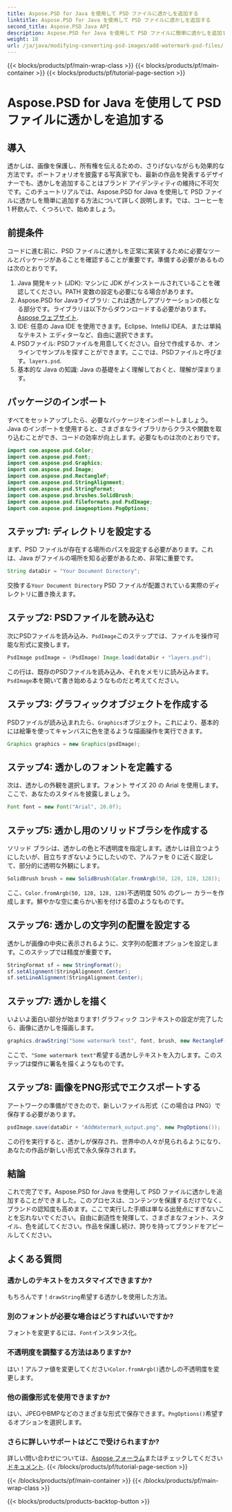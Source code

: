 ```yaml
---
title: Aspose.PSD for Java を使用して PSD ファイルに透かしを追加する
linktitle: Aspose.PSD for Java を使用して PSD ファイルに透かしを追加する
second_title: Aspose.PSD Java API
description: Aspose.PSD for Java を使用して PSD ファイルに簡単に透かしを追加する方法を学びます。簡単なステップバイステップ ガイドで画像を保護します。
weight: 18
url: /ja/java/modifying-converting-psd-images/add-watermark-psd-files/
---
```


{{< blocks/products/pf/main-wrap-class >}}
{{< blocks/products/pf/main-container >}}
{{< blocks/products/pf/tutorial-page-section >}}

# Aspose.PSD for Java を使用して PSD ファイルに透かしを追加する

## 導入
透かしは、画像を保護し、所有権を伝えるための、さりげないながらも効果的な方法です。ポートフォリオを披露する写真家でも、最新の作品を発表するデザイナーでも、透かしを追加することはブランド アイデンティティの維持に不可欠です。このチュートリアルでは、Aspose.PSD for Java を使用して PSD ファイルに透かしを簡単に追加する方法について詳しく説明します。では、コーヒーを 1 杯飲んで、くつろいで、始めましょう。
## 前提条件
コードに進む前に、PSD ファイルに透かしを正常に実装するために必要なツールとパッケージがあることを確認することが重要です。準備する必要があるものは次のとおりです。
1. Java 開発キット (JDK): マシンに JDK がインストールされていることを確認してください。PATH 変数の設定も必要になる場合があります。
2. Aspose.PSD for Javaライブラリ: これは透かしアプリケーションの核となる部分です。ライブラリは以下からダウンロードする必要があります。[Aspose ウェブサイト](https://releases.aspose.com/psd/java/).
3. IDE: 任意の Java IDE を使用できます。Eclipse、IntelliJ IDEA、または単純なテキスト エディターなど、自由に選択できます。
4.  PSDファイル: PSDファイルを用意してください。自分で作成するか、オンラインでサンプルを探すことができます。ここでは、PSDファイルと呼びます。`layers.psd`.
5. 基本的な Java の知識: Java の基礎をよく理解しておくと、理解が深まります。
## パッケージのインポート
すべてをセットアップしたら、必要なパッケージをインポートしましょう。Java のインポートを使用すると、さまざまなライブラリからクラスや関数を取り込むことができ、コードの効率が向上します。必要なものは次のとおりです。
```java
import com.aspose.psd.Color;
import com.aspose.psd.Font;
import com.aspose.psd.Graphics;
import com.aspose.psd.Image;
import com.aspose.psd.RectangleF;
import com.aspose.psd.StringAlignment;
import com.aspose.psd.StringFormat;
import com.aspose.psd.brushes.SolidBrush;
import com.aspose.psd.fileformats.psd.PsdImage;
import com.aspose.psd.imageoptions.PngOptions;
```
## ステップ1: ディレクトリを設定する
まず、PSD ファイルが存在する場所のパスを設定する必要があります。これは、Java がファイルの場所を知る必要があるため、非常に重要です。 
```java
String dataDir = "Your Document Directory";
```
交換する`Your Document Directory` PSD ファイルが配置されている実際のディレクトリに置き換えます。
## ステップ2: PSDファイルを読み込む
次にPSDファイルを読み込み、`PsdImage`このステップでは、ファイルを操作可能な形式に変換します。
```java
PsdImage psdImage = (PsdImage) Image.load(dataDir + "layers.psd");
```
この行は、既存のPSDファイルを読み込み、それをメモリに読み込みます。`PsdImage`本を開いて書き始めるようなものだと考えてください。
## ステップ3: グラフィックオブジェクトを作成する
 PSDファイルが読み込まれたら、`Graphics`オブジェクト。これにより、基本的には絵筆を使ってキャンバスに色を塗るような描画操作を実行できます。
```java
Graphics graphics = new Graphics(psdImage);
```
## ステップ4: 透かしのフォントを定義する
次は、透かしの外観を選択します。フォント サイズ 20 の Arial を使用します。ここで、あなたのスタイルを披露しましょう。
```java
Font font = new Font("Arial", 20.0f);
```
## ステップ5: 透かし用のソリッドブラシを作成する
ソリッド ブラシは、透かしの色と不透明度を指定します。透かしは目立つようにしたいが、目立ちすぎないようにしたいので、アルファを 0 に近く設定して、部分的に透明な外観にします。
```java
SolidBrush brush = new SolidBrush(Color.fromArgb(50, 128, 128, 128));
```
ここ、`Color.fromArgb(50, 128, 128, 128)`不透明度 50% のグレー カラーを作成します。鮮やかな空に柔らかい影を付ける雲のようなものです。
## ステップ6: 透かしの文字列の配置を設定する
透かしが画像の中央に表示されるように、文字列の配置オプションを設定します。このステップでは精度が重要です。
```java
StringFormat sf = new StringFormat();
sf.setAlignment(StringAlignment.Center);
sf.setLineAlignment(StringAlignment.Center);
```
## ステップ7: 透かしを描く
いよいよ面白い部分が始まります! グラフィック コンテキストの設定が完了したら、画像に透かしを描画します。
```java
graphics.drawString("Some watermark text", font, brush, new RectangleF(0, 0, psdImage.getWidth(), psdImage.getHeight()), sf);
```
ここで、`"Some watermark text"`希望する透かしテキストを入力します。このステップは傑作に署名を描くようなものです。
## ステップ8: 画像をPNG形式でエクスポートする
アートワークの準備ができたので、新しいファイル形式（この場合は PNG）で保存する必要があります。 
```java
psdImage.save(dataDir + "AddWatermark_output.png", new PngOptions());
```
この行を実行すると、透かしが保存され、世界中の人々が見られるようになり、あなたの作品が新しい形式で永久保存されます。
## 結論
これで完了です。Aspose.PSD for Java を使用して PSD ファイルに透かしを追加することができました。このプロセスは、コンテンツを保護するだけでなく、ブランドの認知度も高めます。ここで実行した手順は単なる出発点にすぎないことを忘れないでください。自由に創造性を発揮して、さまざまなフォント、スタイル、色を試してください。作品を保護し続け、誇りを持ってブランドをアピールしてください。 
## よくある質問
### 透かしのテキストをカスタマイズできますか?
もちろんです！`drawString`希望する透かしを使用した方法。
### 別のフォントが必要な場合はどうすればいいですか?
フォントを変更するには、`Font`インスタンス化。
### 不透明度を調整する方法はありますか?
はい！アルファ値を変更してください`Color.fromArgb()`透かしの不透明度を変更します。
### 他の画像形式を使用できますか?
はい、JPEGやBMPなどのさまざまな形式で保存できます。`PngOptions()`希望するオプションを選択します。
### さらに詳しいサポートはどこで受けられますか?
詳しい問い合わせについては、[Aspose フォーラム](https://forum.aspose.com/c/psd/34)またはチェックしてください[ドキュメント](https://reference.aspose.com/psd/java/).
{{< /blocks/products/pf/tutorial-page-section >}}

{{< /blocks/products/pf/main-container >}}
{{< /blocks/products/pf/main-wrap-class >}}

{{< blocks/products/products-backtop-button >}}
